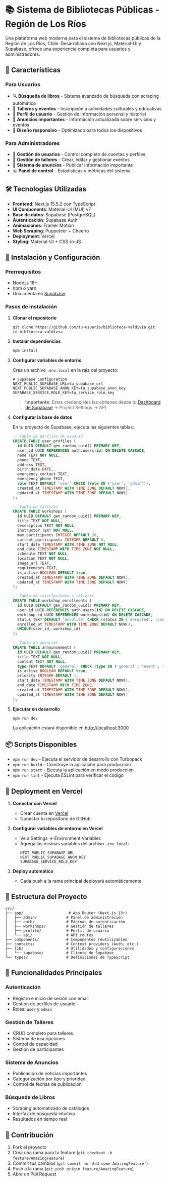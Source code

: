 # 📚 Sistema de Bibliotecas Públicas - Región de Los Ríos

Una plataforma web moderna para el sistema de bibliotecas públicas de la Región de Los Ríos, Chile. Desarrollada con Next.js, Material-UI y Supabase, ofrece una experiencia completa para usuarios y administradores.

## 🌟 Características

### Para Usuarios
- 🔍 **Búsqueda de libros** - Sistema avanzado de búsqueda con scraping automático
- 📅 **Talleres y eventos** - Inscripción a actividades culturales y educativas
- 👤 **Perfil de usuario** - Gestión de información personal y historial
- 📢 **Anuncios importantes** - Información actualizada sobre servicios y eventos
- 📱 **Diseño responsivo** - Optimizado para todos los dispositivos

### Para Administradores
- 👥 **Gestión de usuarios** - Control completo de cuentas y perfiles
- 🎯 **Gestión de talleres** - Crear, editar y gestionar eventos
- 📢 **Sistema de anuncios** - Publicar información importante
- 📊 **Panel de control** - Estadísticas y métricas del sistema

## 🛠️ Tecnologías Utilizadas

- **Frontend**: Next.js 15.5.2 con TypeScript
- **UI Components**: Material-UI (MUI) v7
- **Base de datos**: Supabase (PostgreSQL)
- **Autenticación**: Supabase Auth
- **Animaciones**: Framer Motion
- **Web Scraping**: Puppeteer + Cheerio
- **Deployment**: Vercel
- **Styling**: Material-UI + CSS-in-JS

## 🚀 Instalación y Configuración

### Prerrequisitos

- Node.js 18+
- npm o yarn
- Una cuenta en [Supabase](https://supabase.com)

### Pasos de instalación

1. **Clonar el repositorio**
   ```bash
   git clone https://github.com/tu-usuario/biblioteca-valdivia.git
   cd biblioteca-valdivia
   ```

2. **Instalar dependencias**
   ```bash
   npm install
   ```

3. **Configurar variables de entorno**

   Crea un archivo `.env.local` en la raíz del proyecto:
   ```env
   # Supabase Configuration
   NEXT_PUBLIC_SUPABASE_URL=tu_supabase_url
   NEXT_PUBLIC_SUPABASE_ANON_KEY=tu_supabase_anon_key
   SUPABASE_SERVICE_ROLE_KEY=tu_service_role_key
   ```

   > **Importante**: Estas credenciales las obtienes desde tu [Dashboard de Supabase](https://supabase.com/dashboard) → Project Settings → API

4. **Configurar la base de datos**

   En tu proyecto de Supabase, ejecuta las siguientes tablas:

   ```sql
   -- Tabla de perfiles de usuario
   CREATE TABLE user_profiles (
     id UUID DEFAULT gen_random_uuid() PRIMARY KEY,
     user_id UUID REFERENCES auth.users(id) ON DELETE CASCADE,
     name TEXT NOT NULL,
     phone TEXT,
     address TEXT,
     birth_date DATE,
     emergency_contact TEXT,
     emergency_phone TEXT,
     role TEXT DEFAULT 'user' CHECK (role IN ('user', 'admin')),
     created_at TIMESTAMP WITH TIME ZONE DEFAULT NOW(),
     updated_at TIMESTAMP WITH TIME ZONE DEFAULT NOW()
   );

   -- Tabla de talleres
   CREATE TABLE workshops (
     id UUID DEFAULT gen_random_uuid() PRIMARY KEY,
     title TEXT NOT NULL,
     description TEXT NOT NULL,
     instructor TEXT NOT NULL,
     max_participants INTEGER DEFAULT 20,
     current_participants INTEGER DEFAULT 0,
     start_date TIMESTAMP WITH TIME ZONE NOT NULL,
     end_date TIMESTAMP WITH TIME ZONE NOT NULL,
     schedule TEXT NOT NULL,
     location TEXT NOT NULL,
     image_url TEXT,
     requirements TEXT,
     is_active BOOLEAN DEFAULT true,
     created_at TIMESTAMP WITH TIME ZONE DEFAULT NOW(),
     updated_at TIMESTAMP WITH TIME ZONE DEFAULT NOW()
   );

   -- Tabla de inscripciones a talleres
   CREATE TABLE workshop_enrollments (
     id UUID DEFAULT gen_random_uuid() PRIMARY KEY,
     user_id UUID REFERENCES auth.users(id) ON DELETE CASCADE,
     workshop_id UUID REFERENCES workshops(id) ON DELETE CASCADE,
     status TEXT DEFAULT 'enrolled' CHECK (status IN ('enrolled', 'cancelled', 'completed')),
     enrolled_at TIMESTAMP WITH TIME ZONE DEFAULT NOW(),
     UNIQUE(user_id, workshop_id)
   );

   -- Tabla de anuncios
   CREATE TABLE announcements (
     id UUID DEFAULT gen_random_uuid() PRIMARY KEY,
     title TEXT NOT NULL,
     content TEXT NOT NULL,
     type TEXT DEFAULT 'general' CHECK (type IN ('general', 'event', 'important', 'maintenance')),
     is_active BOOLEAN DEFAULT true,
     priority INTEGER DEFAULT 1,
     start_date TIMESTAMP WITH TIME ZONE DEFAULT NOW(),
     end_date TIMESTAMP WITH TIME ZONE,
     created_at TIMESTAMP WITH TIME ZONE DEFAULT NOW(),
     updated_at TIMESTAMP WITH TIME ZONE DEFAULT NOW()
   );
   ```

5. **Ejecutar en desarrollo**
   ```bash
   npm run dev
   ```

   La aplicación estará disponible en [http://localhost:3000](http://localhost:3000)

## 📦 Scripts Disponibles

- `npm run dev` - Ejecuta el servidor de desarrollo con Turbopack
- `npm run build` - Construye la aplicación para producción
- `npm run start` - Ejecuta la aplicación en modo producción
- `npm run lint` - Ejecuta ESLint para verificar el código

## 🚀 Deployment en Vercel

1. **Conectar con Vercel**
   - Crear cuenta en [Vercel](https://vercel.com)
   - Conectar tu repositorio de GitHub

2. **Configurar variables de entorno en Vercel**
   - Ve a Settings → Environment Variables
   - Agrega las mismas variables del archivo `.env.local`:
     ```
     NEXT_PUBLIC_SUPABASE_URL
     NEXT_PUBLIC_SUPABASE_ANON_KEY
     SUPABASE_SERVICE_ROLE_KEY
     ```

3. **Deploy automático**
   - Cada push a la rama principal deployará automáticamente

## 📁 Estructura del Proyecto

```
src/
├── app/                    # App Router (Next.js 13+)
│   ├── admin/             # Panel de administración
│   ├── auth/              # Páginas de autenticación
│   ├── workshops/         # Gestión de talleres
│   ├── profile/           # Perfil de usuario
│   └── api/               # API routes
├── components/            # Componentes reutilizables
├── contexts/              # Context providers (Auth, etc.)
├── lib/                   # Utilidades y configuraciones
│   └── supabase/          # Cliente de Supabase
└── types/                 # Definiciones de TypeScript
```

## 🔑 Funcionalidades Principales

### Autenticación
- Registro e inicio de sesión con email
- Gestión de perfiles de usuario
- Roles: `user` y `admin`

### Gestión de Talleres
- CRUD completo para talleres
- Sistema de inscripciones
- Control de capacidad
- Gestión de participantes

### Sistema de Anuncios
- Publicación de noticias importantes
- Categorización por tipo y prioridad
- Control de fechas de publicación

### Búsqueda de Libros
- Scraping automatizado de catálogos
- Interfaz de búsqueda intuitiva
- Resultados en tiempo real

## 🤝 Contribución

1. Fork el proyecto
2. Crea una rama para tu feature (`git checkout -b feature/AmazingFeature`)
3. Commit tus cambios (`git commit -m 'Add some AmazingFeature'`)
4. Push a la rama (`git push origin feature/AmazingFeature`)
5. Abre un Pull Request

